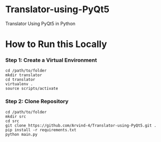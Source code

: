 # Translator-using-PyQt5

Translator Using PyQt5 in Python

# How to Run this Locally

### Step 1: Create a Virtual Environment
```
cd /path/to/folder
mkdir translator
cd translator
virtualenv .
source scripts/activate
```

### Step 2: Clone Repository
```
cd /path/to/folder
mkdir src
cd src
git clone https://github.com/Arvind-4/Translator-using-PyQt5.git .
pip install -r requirements.txt
python main.py
```
